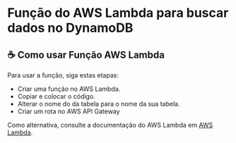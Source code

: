 # Função do AWS Lambda para buscar dados no DynamoDB

## ☕ Como usar Função AWS Lambda

Para usar a função, siga estas etapas:

* Criar uma função no AWS Lambda.
* Copiar e colocar o código.
* Alterar o nome do da tabela para o nome da sua tabela.
* Criar um rota no AWS API Gateway

Como alternativa, consulte a documentação do AWS Lambda em [AWS Lambda](https://docs.aws.amazon.com/pt_br/lambda/latest/dg/services-apigateway.html).